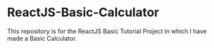 # ReactJS-Basic-Calculator
This repository is for the ReactJS Basic Tutorial Project in which I have made a Basic Calculator.

